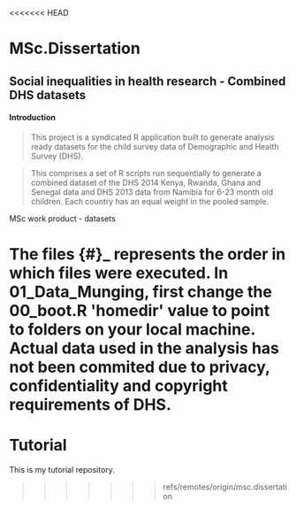 <<<<<<< HEAD
# MSc.Dissertation

## Social inequalities in health research - Combined DHS datasets

#### Introduction

>This project is a syndicated R application built to generate analysis ready datasets for the child survey data of Demographic and Health Survey (DHS).

>This comprises a set of R scripts run sequentially to generate a combined dataset of the DHS 2014 Kenya, Rwanda, Ghana and Senegal data and DHS 2013 data from Namibia for 6-23 month old children. Each country has an equal weight in the pooled sample. 


MSc work product - datasets

The files {#}_ represents the order in which files were executed. In 01_Data_Munging, first change the 00_boot.R 'homedir' value to point to folders on your local machine.
Actual data used in the analysis has not been commited due to privacy, confidentiality and copyright requirements of DHS.
=======
# Tutorial

This is my tutorial repository.
>>>>>>> refs/remotes/origin/msc.dissertation
